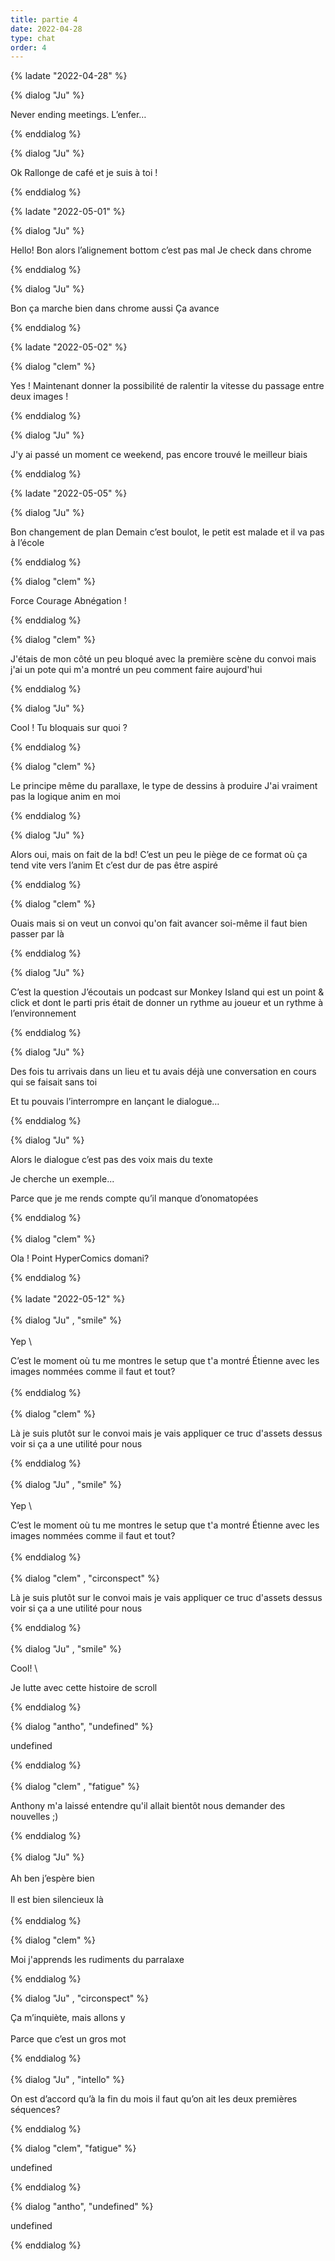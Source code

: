 ```yaml
---
title: partie 4
date: 2022-04-28
type: chat
order: 4
---
```

{% ladate "2022-04-28" %}

{% dialog "Ju" %}

Never ending meetings. 
L’enfer…

{% enddialog %}

{% dialog "Ju" %}

Ok 
Rallonge de café et je suis à toi !

{% enddialog %}

{% ladate "2022-05-01" %}

{% dialog "Ju" %}

Hello! 
Bon alors l’alignement bottom c’est pas mal
Je check dans chrome 

{% enddialog %}

{% dialog "Ju" %}

Bon ça marche bien dans chrome aussi 
Ça avance  

{% enddialog %}

{% ladate "2022-05-02" %}

{% dialog "clem" %}

Yes ! 
Maintenant donner la possibilité de ralentir la vitesse du passage entre deux images ! 

{% enddialog %}

{% dialog "Ju" %}

J'y ai passé un moment ce weekend, pas encore trouvé le meilleur biais 

{% enddialog %}

{% ladate "2022-05-05" %}

{% dialog "Ju" %}

Bon changement de plan
Demain c’est boulot, le petit est malade et il va pas à l’école 

{% enddialog %}

{% dialog "clem" %}

Force Courage Abnégation !

{% enddialog %}

{% dialog "clem" %}

J'étais de mon côté un peu bloqué avec la première scène du convoi mais j'ai un pote qui m'a montré un peu comment faire aujourd'hui 

{% enddialog %}

{% dialog "Ju" %}

Cool ! 
Tu bloquais sur quoi  ?

{% enddialog %}

{% dialog "clem" %}

Le principe même du parallaxe, le type de dessins à produire 
J'ai vraiment pas la logique anim en moi 

{% enddialog %}

{% dialog "Ju" %}

Alors oui, mais on fait de la bd! 
C’est un peu le piège de ce format où ça tend vite vers l’anim 
Et c’est dur de pas être aspiré 

{% enddialog %}

{% dialog "clem" %}

Ouais mais si on veut un convoi qu'on fait avancer soi-même il faut bien passer par là 

{% enddialog %}

{% dialog "Ju" %}

C’est la question
J’écoutais un podcast sur Monkey Island qui est un point & click et dont le parti pris était de donner un rythme au joueur et un rythme à l’environnement

{% enddialog %}

{% dialog "Ju" %}

Des fois tu arrivais dans un lieu et tu avais déjà une conversation en cours qui se faisait sans toi 

Et tu pouvais l’interrompre en lançant le dialogue…

{% enddialog %}

{% dialog "Ju" %}

Alors le dialogue c’est pas des voix mais du texte 

Je cherche un exemple...

Parce que je me rends compte qu’il manque d’onomatopées

{% enddialog %}\
\
{% dialog "clem" %}

Ola ! Point HyperComics domani? 

{% enddialog %}\
\
{% ladate "2022-05-12" %}\
\
{% dialog "Ju" , "smile" %}\
\
Yep \

C’est le moment où tu me montres le setup que t'a montré Étienne avec les images nommées comme il faut et tout? \
\
{% enddialog %}\
\
{% dialog "clem" %}

Là je suis plutôt sur le convoi mais je vais appliquer ce truc d'assets dessus voir si ça a une utilité pour nous 

{% enddialog %}\
\
{% dialog "Ju" , "smile" %}\
\
Yep \

C’est le moment où tu me montres le setup que t'a montré Étienne avec les images nommées comme il faut et tout? \
\
{% enddialog %}\
\
{% dialog "clem" , "circonspect" %}

Là je suis plutôt sur le convoi mais je vais appliquer ce truc d'assets dessus voir si ça a une utilité pour nous 

{% enddialog %}\
\
{% dialog "Ju" , "smile" %}

Cool! \

Je lutte avec cette histoire de scroll 

{% enddialog %}

{% dialog "antho",  "undefined"   %}

undefined

{% enddialog %}\
\
{% dialog "clem" , "fatigue" %}

Anthony m'a laissé entendre qu'il allait bientôt nous demander des nouvelles ;) 

{% enddialog %}\
\
{% dialog "Ju" %}\
\
Ah ben j’espère bien\
\
Il est bien silencieux là \
\
{% enddialog %}

{% dialog "clem" %}

Moi j'apprends les rudiments du parralaxe 

{% enddialog %}

{% dialog "Ju" , "circonspect" %}

Ça m’inquiète, mais allons y\
\
Parce que c’est un gros mot 

{% enddialog %}\
\
{% dialog "Ju" , "intello" %}

On est d’accord qu’à la fin du mois il faut qu’on ait les deux premières séquences? 

{% enddialog %}

{% dialog "clem",  "fatigue"   %}

undefined

{% enddialog %}

{% dialog "antho",  "undefined"   %}

undefined

{% enddialog %}